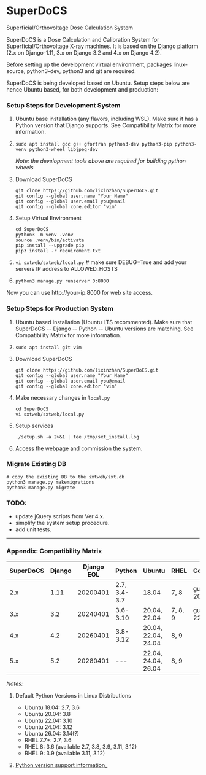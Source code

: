 # SuperDoCS
Superficial/Orthovoltage Dose Calculation System

SuperDoCS is a Dose Calculation and Calibration System for Superficial/Orthovoltage X-ray machines. 
It is based on the Django platform (2.x on Django-1.11, 3.x on Django 3.2 and 4.x on Django 4.2).

Before setting up the development virtual environment, packages
linux-source, python3-dev, python3 and git are required.

SuperDoCS is being developed based on Ubuntu. Setup steps below are hence Ubuntu based, for both development and production:

<h3>Setup Steps for Development System</h3>

1. Ubuntu base installation (any flavors, including WSL). Make sure it has a Python version that Django supports. See Compatibility Matrix for more information.

2. `sudo apt install gcc g++ gfortran python3-dev python3-pip python3-venv python3-wheel libjpeg-dev`

   _Note: the development tools above are required for building python wheels_

3. Download SuperDoCS

   ```
   git clone https://github.com/lixinzhan/SuperDoCS.git
   git config --global user.name "Your Name"
   git config --global user.email you@email
   git config --global core.editor "vim"
   ```

4. Setup Virtual Environment
  
   ```
   cd SuperDoCS
   python3 -m venv .venv
   source .venv/bin/activate
   pip install --upgrade pip
   pip3 install -r requirement.txt
   ```

5. `vi sxtweb/sxtweb/local.py` # make sure DEBUG=True and add your servers IP address to ALLOWED_HOSTS

6. `python3 manage.py runserver 0:8000`

Now you can use http://your-ip:8000 for web site access.


<h3>Setup Steps for Production System</h3>

1. Ubuntu based installation (Ubuntu LTS recommented). Make sure that SuperDoCS -- Django -- Python -- Ubuntu versions are matching. See Compatibility Matrix for more information.

2. `sudo apt install git vim`

3. Download SuperDoCS
   ```
   git clone https://github.com/lixinzhan/SuperDoCS.git
   git config --global user.name "Your Name"
   git config --global user.email you@email
   git config --global core.editor "vim"
   ```

4. Make necessary changes in `local.py`
   ```
   cd SuperDoCS
   vi sxtweb/sxtweb/local.py
   ```

7. Setup services

   ```
   ./setup.sh -a 2>&1 | tee /tmp/sxt_install.log
   ```

8. Access the webpage and commission the system.



<h3>Migrate Existing DB</h3>

```
# copy the existing DB to the sxtweb/sxt.db
python3 manage.py makemigrations
python3 manage.py migrate
```



<h3>TODO:</h3>

- update jQuery scripts from Ver 4.x.
- simplify the system setup procedure.
- add unit tests.


----------------------------------------------------

<h3>Appendix: Compatibility Matrix</h3>

   | SuperDoCS | Django | Django EOL  | Python       | Ubuntu              | RHEL    | Comment |
   | ----------| ---    | ---         | ---          | ---                 | ---     | ---     |
   | 2.x       | 1.11   | 20200401    | 2.7, 3.4-3.7 | 18.04               | 7, 8    | gunicorn 20.x |
   | 3.x       | 3.2    | 20240401    | 3.6-3.10     | 20.04, 22.04        | 7, 8, 9 | gunicorn 22.x |
   | 4.x       | 4.2    | 20260401    | 3.8-3.12     | 20.04, 22.04, 24.04 | 8, 9    | |
   | 5.x       | 5.2    | 20280401    | ---          | 22.04, 24.04, 26.04 | 8, 9    | |
  
   _Notes:_
   
1. Default Python Versions in Linux Distributions

   - Ubuntu 18.04: 2.7, 3.6
   - Ubuntu 20.04: 3.8
   - Ubuntu 22.04: 3.10
   - Ubuntu 24.04: 3.12
   - Ubuntu 26.04: 3.14(?)
   - RHEL 7.7+: 2.7, 3.6
   - RHEL 8: 3.6 (available 2.7, 3.8, 3.9, 3.11, 3.12)
   - RHEL 9: 3.9 (available 3.11, 3.12)

2. [Python version support information](https://devguide.python.org/versions/)_
